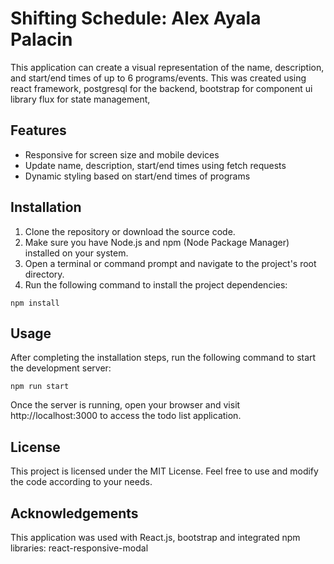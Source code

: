# Shifting Schedule: Alex Ayala Palacin
This application can create a visual representation of the name, description, and start/end times of up to 6 programs/events. This was created using react framework, postgresql for the backend, bootstrap for component ui library flux for state management,  
## Features

- Responsive for screen size and mobile devices
- Update name, description, start/end times using fetch requests
- Dynamic styling based on start/end times of programs


## Installation

1. Clone the repository or download the source code.
2. Make sure you have Node.js and npm (Node Package Manager) installed on your system.
3. Open a terminal or command prompt and navigate to the project's root directory.
4. Run the following command to install the project dependencies:

```shell
npm install

```

## Usage

After completing the installation steps, run the following command to start the development server:

```shell
npm run start

```

Once the server is running, open your browser and visit http://localhost:3000 to access the todo list application.

## License

This project is licensed under the MIT License. Feel free to use and modify the code according to your needs.

## Acknowledgements

This application was used with React.js, bootstrap and integrated npm libraries: react-responsive-modal
